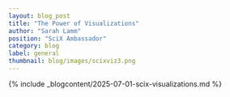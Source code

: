 ```yaml
---
layout: blog_post
title: "The Power of Visualizations"
author: "Sarah Lamm"
position: "SciX Ambassador"
category: blog
label: general
thumbnail: blog/images/scixviz3.png
---
```


{% include _blogcontent/2025-07-01-scix-visualizations.md %}
